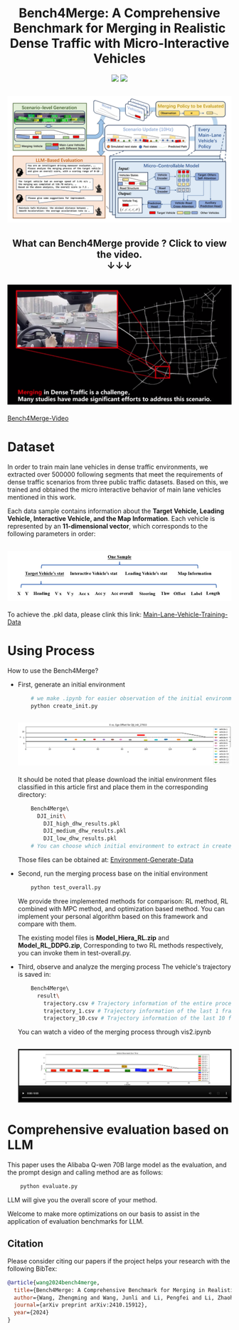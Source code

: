 <!-- # Bench4Merge
A Comprehensive Benchmark for Merging in Realistic Dense Traffic with Micro-Interactive Vehicles -->

<h1 align="center">Bench4Merge: A Comprehensive Benchmark for Merging in Realistic Dense Traffic with Micro-Interactive Vehicles</h1>

<!-- Main text can be obtained from this link: [Bench4Merge](https://arxiv.org/abs/2410.15912) -->

<p align="center">
<a href="https://arxiv.org/abs/2410.15912"><img src="https://img.shields.io/badge/arXiv-Dual_AEB-green"></a>
<a href="https://youtu.be/2ZBHL5UC4_c?si=Hw3YmFOiFiDbqxZ5"><img src="https://img.shields.io/badge/YouTube-Video-red?logo=video"></a>
<!-- <a href="https://github.com/ChipsICU/Dual-AEB/blob/main/LICENSE"><img  src="https://img.shields.io/badge/license-MIT-blue.svg"></a> -->
</p>

<h2 align="center">
  <img src='./result/figure/overall.jpg'>
</h2>

<h2 align="center">
What can Bench4Merge provide ?<b> Click to view the video.</b>
<br>
<b>&#x2193;&#x2193;&#x2193;</b>
</h2>

<h2 align="center">
  <img src='./result/figure/cover.png'>
</h2>

[Bench4Merge-Video](https://youtu.be/2ZBHL5UC4_c?si=Hw3YmFOiFiDbqxZ5)

# Dataset <a name="citation"></a>
In order to train main lane vehicles in dense traffic environments, we extracted over 500000 following segments that meet the requirements of dense traffic scenarios from three public traffic datasets. Based on this, we trained and obtained the micro interactive behavior of main lane vehicles mentioned in this work.

Each data sample contains information about the **Target Vehicle, Leading Vehicle, Interactive Vehicle, and the Map Information**. Each vehicle is represented by an **11-dimensional vector**, which corresponds to the following parameters in order: 

<h2 align="center">
  <img src='./result/figure/data_sample.png'>
</h2>

To achieve the .pkl data, please clink this link: [Main-Lane-Vehicle-Training-Data](https://pan.baidu.com/s/1Bq9lTYoVndZYVuZ2KnXLfg?pwd=m7nx)

# Using Process <a name="citation"></a>
How to use the Bench4Merge?
  - First, generate an initial environment
    ```bash
        # we make .ipynb for easier observation of the initial environment
        python create_init.py
    ```
    <h2 align="center">
        <img src='./result/figure/init_stat.png'>
    </h2>
    
    It should be noted that please download the initial environment files classified in this article first and place them in the corresponding directory:
    ```bash
        Bench4Merge\ 
          DJI_init\
            DJI_high_dhw_results.pkl
            DJI_medium_dhw_results.pkl
            DJI_low_dhw_results.pkl
        # You can choose which initial environment to extract in create_init.py
    ```

    Those files can be obtained at: [Environment-Generate-Data](https://pan.baidu.com/s/1KLBaxnuq0fs289G-st_xrg?pwd=s7cf)

  - Second, run the merging process base on the initial environment
    ```bash
        python test_overall.py
    ```
    We provide three implemented methods for comparison: RL method, RL combined with MPC method, and optimization based method. You can implement your personal algorithm based on this framework and compare with them.

    The existing model files is **Model_Hiera_RL.zip** and **Model_RL_DDPG.zip**, Corresponding to two RL methods respectively, you can invoke them in test-overall.py.

  - Third, observe and analyze the merging process
    The vehicle's trajectory is saved in:
    ```bash
        Bench4Merge\ 
          result\
            trajectory.csv # Trajectory information of the entire process
            trajectory_1.csv # Trajectory information of the last 1 frame
            trajectory_10.csv # Trajectory information of the last 10 frame
    ```
    You can watch a video of the merging process through vis2.ipynb
    <h2 align="center">
        <img src='./result/figure/result_video.png'>
    </h2>


# Comprehensive evaluation based on LLM <a name="citation"></a>

This paper uses the Alibaba Q-wen 70B large model as the evaluation, and the prompt design and calling method are as follows:

```bash
    python evaluate.py
```
LLM will give you the overall score of your method.

Welcome to make more optimizations on our basis to assist in the application of evaluation benchmarks for LLM.


## Citation <a name="citation"></a>

Please consider citing our papers if the project helps your research with the following BibTex:

```bibtex
@article{wang2024bench4merge,
  title={Bench4Merge: A Comprehensive Benchmark for Merging in Realistic Dense Traffic with Micro-Interactive Vehicles},
  author={Wang, Zhengming and Wang, Junli and Li, Pengfei and Li, Zhaohan and Li, Peng and Chen, Yilun},
  journal={arXiv preprint arXiv:2410.15912},
  year={2024}
}
```



